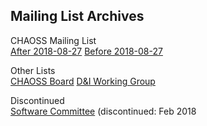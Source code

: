
## Mailing List Archives

CHAOSS Mailing List  
[After 2018-08-27](https://lists.linuxfoundation.org/pipermail/chaoss/)
[Before 2018-08-27](https://lists.linuxfoundation.org/pipermail/oss-health-metrics/)

Other Lists  
[CHAOSS Board](https://lists.linuxfoundation.org/pipermail/chaoss-members/)
[D&I Working Group](https://lists.linuxfoundation.org/pipermail/chaoss-diversity-inclusion/)

Discontinued  
[Software Committee](https://lists.linuxfoundation.org/pipermail/chaoss-software/) (discontinued: Feb 2018
